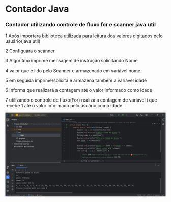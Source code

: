 # Contador Java
<h3>Contador utilizando controle de fluxo for e scanner java.util</h3>
<p>1 Após importara biblioteca utilizada para leitura dos valores digitados pelo usuário(java.util)</p>
<p>2 Configuara o scanner</p>
<p>3 Algoritmo imprime mensagem de instrução solicitando Nome</p>
<p>4 valor que é lido pelo Scanner e armazenado em variável nome </p>
<p>5 em seguida imprime/solicita e armazena também a variável idade</p>
<p>6 Informa que realizará a contagem até o valor informado como idade
<p>7 utilizando o controle de fluxo(For) realiza a contagem de variável i que recebe 1 até o valor informado pelo usuário como idade.</p>
<img src="https://github.com/pablinesamara/contadorJava/blob/main/ContadorJava.png">
